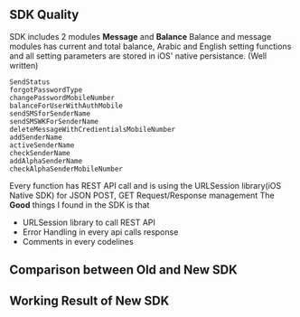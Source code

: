 ## SDK Quality
SDK includes 2 modules **Message** and **Balance** 
Balance and message modules has current and total balance, Arabic and English setting functions and all setting parameters are stored in iOS' native persistance. (Well written)
```
SendStatus
forgotPasswordType
changePasswordMobileNumber
balanceForUserWithAuthMobile
sendSMSforSenderName
sendSMSWKForSenderName
deleteMessageWithCredientialsMobileNumber
addSenderName
activeSenderName
checkSenderName
addAlphaSenderName
checkAlphaSenderMobileNumber
```
Every function has REST API call and is using the URLSession library(iOS Native SDK) for JSON POST, GET Request/Response management
The **Good** things I found in the SDK is that 
* URLSession library to call REST API
* Error Handling in every api calls response
* Comments in every codelines
## Comparison between Old and New SDK
## Working Result of New SDK
